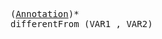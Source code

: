 <pre class="highlight highlight-html">
(<a href="#Annotation-Syntax">Annotation</a>)*
differentFrom (VAR1 , VAR2)
</pre>

